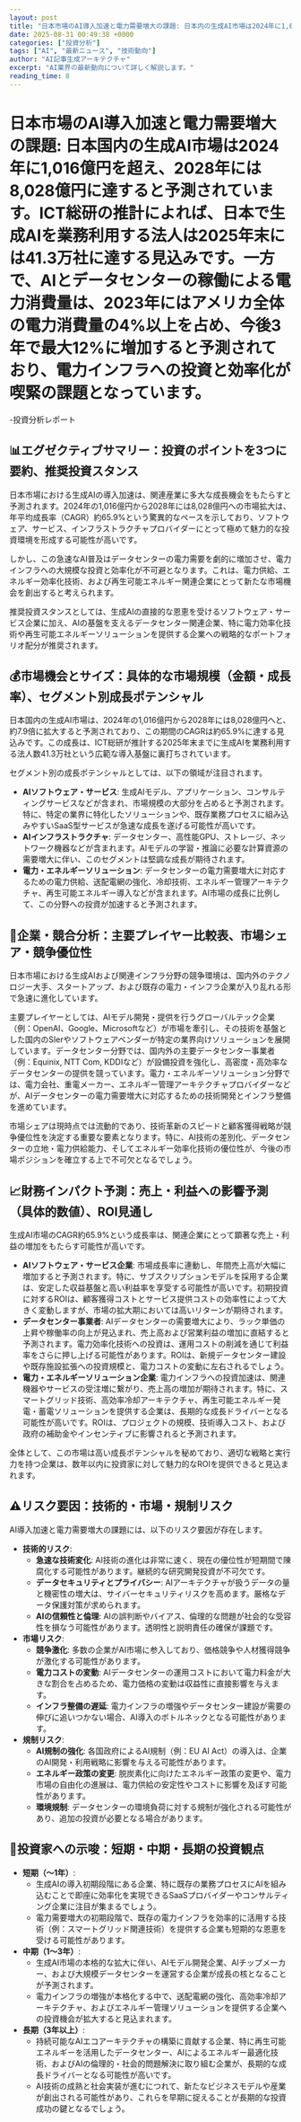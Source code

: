 ```yaml
---
layout: post
title: "日本市場のAI導入加速と電力需要増大の課題: 日本内の生成AI市場は2024年に1,016億円を超え、2028年には8,028億円に達すると予測されています。ICT総研の推計によれば、日本で生成AIを業務利用する法人は2025年末には41.3万社に達する見込です。一方で、AIとデーセンーの稼働による電力消費量は、2023年にはアメリカ全の電力消費量の4%以上を占め、今後3年で最大12%に増加すると予測されており、電力インフラへの投資と効率化が喫緊の課題となっています。"
date: 2025-08-31 00:49:38 +0000
categories: ["投資分析"]
tags: ["AI", "最新ニュース", "技術動向"]
author: "AI記事生成アーキテクチャ"
excerpt: "AI業界の最新動向について詳しく解説します。"
reading_time: 8
---
```

# **日本市場のAI導入加速と電力需要増大の課題**: 日本国内の生成AI市場は2024年に1,016億円を超え、2028年には8,028億円に達すると予測されています。ICT総研の推計によれば、日本で生成AIを業務利用する法人は2025年末には41.3万社に達する見込みです。一方で、AIとデータセンターの稼働による電力消費量は、2023年にはアメリカ全体の電力消費量の4%以上を占め、今後3年で最大12%に増加すると予測されており、電力インフラへの投資と効率化が喫緊の課題となっています。

-投資分析レポート

## 📊エグゼクティブサマリー：投資のポイントを3つに要約、推奨投資スタンス

日本市場における生成AIの導入加速は、関連産業に多大な成長機会をもたらすと予測されます。2024年の1,016億円から2028年には8,028億円への市場拡大は、年平均成長率（CAGR）約65.9%という驚異的なペースを示しており、ソフトウェア、サービス、インフラストラクチャプロバイダーにとって極めて魅力的な投資環境を形成する可能性が高いです。

しかし、この急速なAI普及はデータセンターの電力需要を劇的に増加させ、電力インフラへの大規模な投資と効率化が不可避となります。これは、電力供給、エネルギー効率化技術、および再生可能エネルギー関連企業にとって新たな市場機会を創出すると考えられます。

推奨投資スタンスとしては、生成AIの直接的な恩恵を受けるソフトウェア・サービス企業に加え、AIの基盤を支えるデータセンター関連企業、特に電力効率化技術や再生可能エネルギーソリューションを提供する企業への戦略的なポートフォリオ配分が推奨されます。

## 💰市場機会とサイズ：具体的な市場規模（金額・成長率）、セグメント別成長ポテンシャル

日本国内の生成AI市場は、2024年の1,016億円から2028年には8,028億円へと、約7.9倍に拡大すると予測されており、この期間のCAGRは約65.9%に達する見込みです。この成長は、ICT総研が推計する2025年末までに生成AIを業務利用する法人数41.3万社という広範な導入基盤に裏打ちされています。

セグメント別の成長ポテンシャルとしては、以下の領域が注目されます。

*   **AIソフトウェア・サービス**: 生成AIモデル、アプリケーション、コンサルティングサービスなどが含まれ、市場規模の大部分を占めると予測されます。特に、特定の業界に特化したソリューションや、既存業務プロセスに組み込みやすいSaaS型サービスが急速な成長を遂げる可能性が高いです。
*   **AIインフラストラクチャ**: データセンター、高性能GPU、ストレージ、ネットワーク機器などが含まれます。AIモデルの学習・推論に必要な計算資源の需要増大に伴い、このセグメントは堅調な成長が期待されます。
*   **電力・エネルギーソリューション**: データセンターの電力需要増大に対応するための電力供給、送配電網の強化、冷却技術、エネルギー管理アーキテクチャ、再生可能エネルギー導入などが含まれます。AI市場の成長に比例して、この分野への投資が加速すると予測されます。

## 🏢企業・競合分析：主要プレイヤー比較表、市場シェア・競争優位性

日本市場における生成AIおよび関連インフラ分野の競争環境は、国内外のテクノロジー大手、スタートアップ、および既存の電力・インフラ企業が入り乱れる形で急速に進化しています。

主要プレイヤーとしては、AIモデル開発・提供を行うグローバルテック企業（例：OpenAI、Google、Microsoftなど）が市場を牽引し、その技術を基盤とした国内のSIerやソフトウェアベンダーが特定の業界向けソリューションを展開しています。データセンター分野では、国内外の主要データセンター事業者（例：Equinix, NTT Com, KDDIなど）が設備投資を強化し、高密度・高効率なデータセンターの提供を競っています。電力・エネルギーソリューション分野では、電力会社、重電メーカー、エネルギー管理アーキテクチャプロバイダーなどが、AIデータセンターの電力需要増大に対応するための技術開発とインフラ整備を進めています。

市場シェアは現時点では流動的であり、技術革新のスピードと顧客獲得戦略が競争優位性を決定する重要な要素となります。特に、AI技術の差別化、データセンターの立地・電力供給能力、そしてエネルギー効率化技術の優位性が、今後の市場ポジションを確立する上で不可欠となるでしょう。

## 📈財務インパクト予測：売上・利益への影響予測（具体的数値）、ROI見通し

生成AI市場のCAGR約65.9%という成長率は、関連企業にとって顕著な売上・利益の増加をもたらす可能性が高いです。

*   **AIソフトウェア・サービス企業**: 市場成長率に連動し、年間売上高が大幅に増加すると予測されます。特に、サブスクリプションモデルを採用する企業は、安定した収益基盤と高い利益率を享受する可能性が高いです。初期投資に対するROIは、顧客獲得コストとサービス提供コストの効率性によって大きく変動しますが、市場の拡大期においては高いリターンが期待されます。
*   **データセンター事業者**: AIデータセンターの需要増大により、ラック単価の上昇や稼働率の向上が見込まれ、売上高および営業利益の増加に直結すると予測されます。電力効率化技術への投資は、運用コストの削減を通じて利益率をさらに押し上げる可能性があります。ROIは、新規データセンター建設や既存施設拡張への投資規模と、電力コストの変動に左右されるでしょう。
*   **電力・エネルギーソリューション企業**: 電力インフラへの投資加速は、関連機器やサービスの受注増に繋がり、売上高の増加が期待されます。特に、スマートグリッド技術、高効率冷却アーキテクチャ、再生可能エネルギー発電・蓄電ソリューションを提供する企業は、長期的な成長ドライバーとなる可能性が高いです。ROIは、プロジェクトの規模、技術導入コスト、および政府の補助金やインセンティブに影響されると予測されます。

全体として、この市場は高い成長ポテンシャルを秘めており、適切な戦略と実行力を持つ企業は、数年以内に投資家に対して魅力的なROIを提供できると見込まれます。

## ⚠️リスク要因：技術的・市場・規制リスク

AI導入加速と電力需要増大の課題には、以下のリスク要因が存在します。

*   **技術的リスク**:
    *   **急速な技術変化**: AI技術の進化は非常に速く、現在の優位性が短期間で陳腐化する可能性があります。継続的な研究開発投資が不可欠です。
    *   **データセキュリティとプライバシー**: AIアーキテクチャが扱うデータの量と機密性の増大は、サイバーセキュリティリスクを高めます。厳格なデータ保護対策が求められます。
    *   **AIの信頼性と倫理**: AIの誤判断やバイアス、倫理的な問題が社会的な受容性を損なう可能性があります。透明性と説明責任の確保が課題です。
*   **市場リスク**:
    *   **競争激化**: 多数の企業がAI市場に参入しており、価格競争や人材獲得競争が激化する可能性があります。
    *   **電力コストの変動**: AIデータセンターの運用コストにおいて電力料金が大きな割合を占めるため、電力価格の変動は収益性に直接影響を与えます。
    *   **インフラ整備の遅延**: 電力インフラの増強やデータセンター建設が需要の伸びに追いつかない場合、AI導入のボトルネックとなる可能性があります。
*   **規制リスク**:
    *   **AI規制の強化**: 各国政府によるAI規制（例：EU AI Act）の導入は、企業のAI開発・利用戦略に影響を与える可能性があります。
    *   **エネルギー政策の変更**: 脱炭素化に向けたエネルギー政策の変更や、電力市場の自由化の進展は、電力供給の安定性やコストに影響を及ぼす可能性があります。
    *   **環境規制**: データセンターの環境負荷に対する規制が強化される可能性があり、追加の投資が必要となる場合があります。

## 🎯投資家への示唆：短期・中期・長期の投資観点

*   **短期（〜1年）**:
    *   生成AIの導入初期段階にある企業、特に既存の業務プロセスにAIを組み込むことで即座に効率化を実現できるSaaSプロバイダーやコンサルティング企業に注目が集まるでしょう。
    *   電力需要増大の初期段階で、既存の電力インフラを効率的に活用する技術（例：スマートグリッド関連技術）を提供する企業も短期的な恩恵を受ける可能性があります。
*   **中期（1〜3年）**:
    *   生成AI市場の本格的な拡大に伴い、AIモデル開発企業、AIチップメーカー、および大規模データセンターを運営する企業が成長の核となることが予測されます。
    *   電力インフラの増強が本格化する中で、送配電網の強化、高効率冷却アーキテクチャ、およびエネルギー管理ソリューションを提供する企業への投資機会が拡大すると見込まれます。
*   **長期（3年以上）**:
    *   持続可能なAIエコアーキテクチャの構築に貢献する企業、特に再生可能エネルギーを活用したデータセンター、AIによるエネルギー最適化技術、およびAIの倫理的・社会的問題解決に取り組む企業が、長期的な成長ドライバーとなる可能性が高いです。
    *   AI技術の成熟と社会実装が進むにつれて、新たなビジネスモデルや産業が創出される可能性があり、これらを早期に捉えることが長期的な投資成功の鍵となるでしょう。
